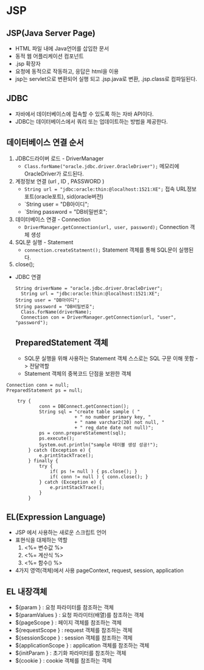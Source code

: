 # JSP

## JSP(Java Server Page)
  - HTML 파일 내에 Java언어를 삽입한 문서
  - 동적 웹 어플리케이션 컴포넌트
  - .jsp 확장자
  - 요청에 동적으로 작동하고, 응답은 html을 이용
  - jsp는 servlet으로 변환되어 실행 되고 .jsp.java로 변환, .jsp.class로 컴파일된다.
  
## JDBC
  - 자바에서 데이터베이스에 접속할 수 있도록 하는 자바 API이다. 
  - JDBC는 데이터베이스에서 쿼리 또는 업데이트하는 방법을 제공한다.
  
  ## 데이터베이스 연결 순서
1. JDBC드라이버 로드 - DriverManager
    - `Class.forName("oracle.jdbc.driver.OracleDriver");` 메모리에 OracleDriver가 로드된다.
2. 계정정보 연결 (url , ID , PASSWORD )
    - `String url = "jdbc:oracle:thin:@localhost:1521:XE";` 접속 URL정보 포트(oracle포트), sid(oracle버전)
    - `String user = "DB아이디";
    - `String password = "DB비밀번호";
3. 데이터베이스 연결 - Connection
    - `DriverManager.getConnection(url, user, password);` Connection 객체 생성
4. SQL문 실행 - Statement
    - `connection.createStatment();` Statement 객체를 통해 SQL문이 실행된다.
5. close();

- JDBC 연결
  ~~~
  String driverName = "oracle.jdbc.driver.OracleDriver";
	String url = "jdbc:oracle:thin:@localhost:1521:XE";
  String user = "DB아이디";
  String password = "DB비밀번호";
	Class.forName(driverName);
	Connection con = DriverManager.getConnection(url, "user", "password"); 
  ~~~
  ## PreparedStatement 객체
  	- SQL문 실행을 위해 사용하는 Statement 객체 스스로는 SQL 구문 이해 못함 -> 전달역할
	- Statement 객체의 중복코드 단점을 보완한 객체
~~~
Connection conn = null;					
PreparedStatement ps = null;

	try {
			conn = DBConnect.getConnection();
			String sql = "create table sample ( " 
						 + " no number primary key, "
						 + " name varchar2(20) not null, "
						 + " reg_date date not null)";
			ps = conn.prepareStatement(sql);
			ps.execute();
			System.out.println("sample 테이블 생성 성공!");
		} catch (Exception e) {
			e.printStackTrace();
		} finally {
			try {
				if( ps != null ) { ps.close(); }
				if( conn != null ) { conn.close(); }
			} catch (Exception e) {
				e.printStackTrace();
			}
		}
~~~

## EL(Expression Language)
- JSP 에서 사용하는 새로운 스크립트 언어
- 표현식을 대체하는 역할 
	1. <%= 변수값 %>
	2. <%= 계산식 %>
	3. <%= 함수() %>
- 4가지 영역(객체)에서 사용
pageContext, request, session, application

## EL 내장객체
- ${param } : 요청 파라미터를 참조하는 객체
- ${paramValues } : 요청 파라미터(배열)를 참조하는 객체
- ${pageScope } : 페이지 객체를 참조하는 객체
- ${requestScope } : request 객체를 참조하는 객체
- ${sessionScope } : session 객체를 참조하는 객체
- ${applicationScope } : application 객체를 참조하는 객체
- ${initParam } : 초기화 파라미터를 참조하는 객체
- ${cookie } : cookie 객체를 참조하는 객체
